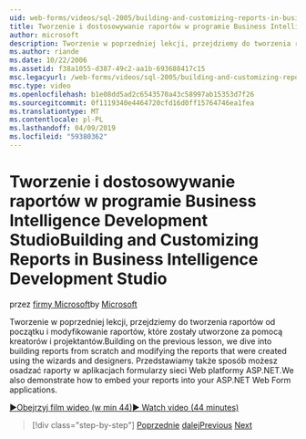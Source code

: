 ```yaml
---
uid: web-forms/videos/sql-2005/building-and-customizing-reports-in-business-intelligence-development-studio
title: Tworzenie i dostosowywanie raportów w programie Business Intelligence Development Studio | Dokumentacja firmy Microsoft
author: microsoft
description: Tworzenie w poprzedniej lekcji, przejdziemy do tworzenia raportów od początku i modyfikowanie raportów, które zostały utworzone za pomocą kreatorów i projektantów. Firma Microsoft...
ms.author: riande
ms.date: 10/22/2006
ms.assetid: f38a1055-d387-49c2-aa1b-693688417c15
msc.legacyurl: /web-forms/videos/sql-2005/building-and-customizing-reports-in-business-intelligence-development-studio
msc.type: video
ms.openlocfilehash: b1e08dd5ad2c6543570a43c58997ab15353d7f26
ms.sourcegitcommit: 0f1119340e4464720cfd16d0ff15764746ea1fea
ms.translationtype: MT
ms.contentlocale: pl-PL
ms.lasthandoff: 04/09/2019
ms.locfileid: "59380362"
---
```

# <a name="building-and-customizing-reports-in-business-intelligence-development-studio"></a><span data-ttu-id="43f62-104">Tworzenie i dostosowywanie raportów w programie Business Intelligence Development Studio</span><span class="sxs-lookup"><span data-stu-id="43f62-104">Building and Customizing Reports in Business Intelligence Development Studio</span></span>

<span data-ttu-id="43f62-105">przez [firmy Microsoft](https://github.com/microsoft)</span><span class="sxs-lookup"><span data-stu-id="43f62-105">by [Microsoft](https://github.com/microsoft)</span></span>

<span data-ttu-id="43f62-106">Tworzenie w poprzedniej lekcji, przejdziemy do tworzenia raportów od początku i modyfikowanie raportów, które zostały utworzone za pomocą kreatorów i projektantów.</span><span class="sxs-lookup"><span data-stu-id="43f62-106">Building on the previous lesson, we dive into building reports from scratch and modifying the reports that were created using the wizards and designers.</span></span> <span data-ttu-id="43f62-107">Przedstawiamy także sposób możesz osadzać raporty w aplikacjach formularzy sieci Web platformy ASP.NET.</span><span class="sxs-lookup"><span data-stu-id="43f62-107">We also demonstrate how to embed your reports into your ASP.NET Web Form applications.</span></span>

[<span data-ttu-id="43f62-108">&#9654;Obejrzyj film wideo (w min 44)</span><span class="sxs-lookup"><span data-stu-id="43f62-108">&#9654; Watch video (44 minutes)</span></span>](https://channel9.msdn.com/Blogs/ASP-NET-Site-Videos/building-and-customizing-reports-in-business-intelligence-development-studio)

> [!div class="step-by-step"]
> <span data-ttu-id="43f62-109">[Poprzednie](getting-started-with-reporting-services.md)
> [dalej](creating-and-using-stored-procedures.md)</span><span class="sxs-lookup"><span data-stu-id="43f62-109">[Previous](getting-started-with-reporting-services.md)
[Next](creating-and-using-stored-procedures.md)</span></span>
